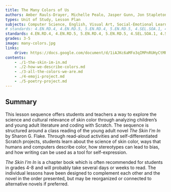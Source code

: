 ```yaml
---
title: The Many Colors of Us
authors: Amber Rauls-Drayer, Michelle Pealo, Jasper Gunn, Jon Stapleton
types: Unit of Study, Lesson Plan
subjects: Computer Science, English, Visual Art, Social-Emotional Learning
# standards: 4.EN.RD.4, 4.EN.RD.5, 5.EN.RD.4, 5.EN.RD.5, 4.SEL.SOA.1, 4.SEL.SOA.2, 5.SEL.SOA.1, 5.SEL.SOA.2, 4.CS.AP.3, 5.CS.AP.3, 4.CS.AP.4, 5.CS.AP.4, 4.CS.DA.14, 5.CS.DA.13, 4.VA.TA.12, 5.VA.TA.12, 4.EN.RD.6, 5.EN.RD.6, 4.VS.PG.1, 3.EN.OL.1, 4.EN.COM.1, 5.EN.COM.1, 4.SEL.SEA.1, 5.SEL.SEA.1, 4.VA.CP.1, 3.VA.CP.1, 3.VA.IA.10, 4.VA.IA.10, 5.VA.IA.10
standards: 4.EN.RD.4, 4.EN.RD.5, 5.EN.RD.4, 5.EN.RD.5, 4.SEL.SOA.1, 4.SEL.SOA.2, 5.SEL.SOA.1, 5.SEL.SOA.2, 4.CS.AP.3, 5.CS.AP.3, 4.CS.AP.4, 5.CS.AP.4, 4.CS.DA.14, 5.CS.DA.13, 4.VA.TA.12, 5.VA.TA.12, 4.EN.RD.6, 5.EN.RD.6, 4.VS.PG.1, 3.EN.OL.1, 4.EN.COM.1, 5.EN.COM.1, 4.SEL.SEA.1, 5.SEL.SEA.1, 4.VA.CP.1, 3.VA.CP.1, 3.VA.IA.10, 4.VA.IA.10, 5.VA.IA.10
grades: 3-5
image: many-colors.jpg
links:
    drive: https://docs.google.com/document/d/1iAJKc6aMFo3qIMPnRUHyCtMRKid4gqi05ZzZprEPf8g/edit
contents:
    - ./1-the-skin-im-in.md
    - ./2-how-we-describe-colors.md
    - ./3-all-the-colors-we-are.md
    - ./4-emoji-project.md
    - ./5-poetry-project.md
---
```


## Summary

This lesson sequence offers students and teachers a way to explore the science and cultural relevance of skin color through analyzing children’s and young adult literature and coding with Scratch. The sequence is structured around a class reading of the young adult novel *The Skin I’m In* by Sharon G. Flake. Through read-aloud activities and self-differentiated Scratch projects, students learn about the science of skin color, ways that humans and computers describe color, how stereotypes can lead to bias, and how writing can be used as a tool for self-expression.

*The Skin I’m In* is a chapter book which is often recommended for students in grades 4-8 and will probably take several days or weeks to read. The individual lessons have been designed to complement each other and the novel in the order presented, but may be reorganized or connected to alternative novels if preferred.